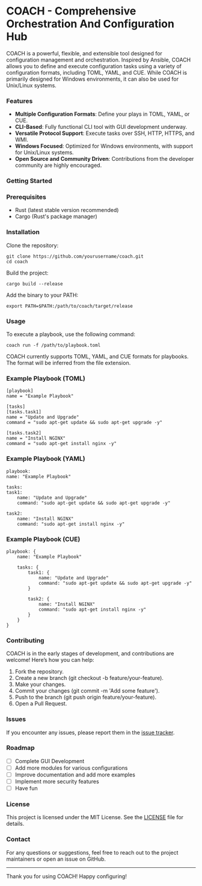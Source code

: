 # COACH - Comprehensive Orchestration And Configuration Hub
COACH is a powerful, flexible, and extensible tool designed for configuration management and orchestration. Inspired by Ansible, COACH allows you to define and execute configuration tasks using a variety of configuration formats, including TOML, YAML, and CUE. While COACH is primarily designed for Windows environments, it can also be used for Unix/Linux systems.

### Features

- <b>Multiple Configuration Formats</b>: Define your plays in TOML, YAML, or CUE.
- <b>CLI-Based</b>: Fully functional CLI tool with GUI development underway.
- <b>Versatile Protocol Support</b>: Execute tasks over SSH, HTTP, HTTPS, and WMI.
- <b>Windows Focused</b>: Optimized for Windows environments, with support for Unix/Linux systems.
- <b>Open Source and Community Driven</b>: Contributions from the developer community are highly encouraged.

### Getting Started
### Prerequisites

- Rust (latest stable version recommended)
- Cargo (Rust's package manager)

### Installation

Clone the repository:

    git clone https://github.com/yourusername/coach.git
    cd coach

Build the project:
    
    cargo build --release

Add the binary to your PATH:

    export PATH=$PATH:/path/to/coach/target/release

### Usage

To execute a playbook, use the following command:

    coach run -f /path/to/playbook.toml

COACH currently supports TOML, YAML, and CUE formats for playbooks. The format will be inferred from the file extension.

### Example Playbook (TOML)
    [playbook]
    name = "Example Playbook"

    [tasks]
    [tasks.task1]
    name = "Update and Upgrade"
    command = "sudo apt-get update && sudo apt-get upgrade -y"

    [tasks.task2]
    name = "Install NGINX"
    command = "sudo apt-get install nginx -y"

### Example Playbook (YAML)
    playbook:
    name: "Example Playbook"

    tasks:
    task1:
        name: "Update and Upgrade"
        command: "sudo apt-get update && sudo apt-get upgrade -y"

    task2:
        name: "Install NGINX"
        command: "sudo apt-get install nginx -y"

### Example Playbook (CUE)
    playbook: {
        name: "Example Playbook"

        tasks: {
            task1: {
                name: "Update and Upgrade"
                command: "sudo apt-get update && sudo apt-get upgrade -y"
            }

            task2: {
                name: "Install NGINX"
                command: "sudo apt-get install nginx -y"
            }
        }
    }

### Contributing

COACH is in the early stages of development, and contributions are welcome! Here’s how you can help:
<ol>
<li>Fork the repository.</li>
<li>Create a new branch (git checkout -b feature/your-feature).</li>
<li>Make your changes.</li>
<li>Commit your changes (git commit -m 'Add some feature').</li>
<li>Push to the branch (git push origin feature/your-feature).</li>
<li>Open a Pull Request.</li>
</ol>

### Issues

If you encounter any issues, please report them in the <a href="https://github.com/j4m1n-t/COACH/issues">issue tracker</a>.

### Roadmap

- [ ] Complete GUI Development
- [ ] Add more modules for various configurations
- [ ] Improve documentation and add more examples
- [ ] Implement more security features
- [ ] Have fun

### License

This project is licensed under the MIT License. See the <a href="https://github.com/j4m1n-t/COACH/blob/master/LICENSE">LICENSE</a> file for details.

### Contact

For any questions or suggestions, feel free to reach out to the project maintainers or open an issue on GitHub.

---
Thank you for using COACH! Happy configuring!